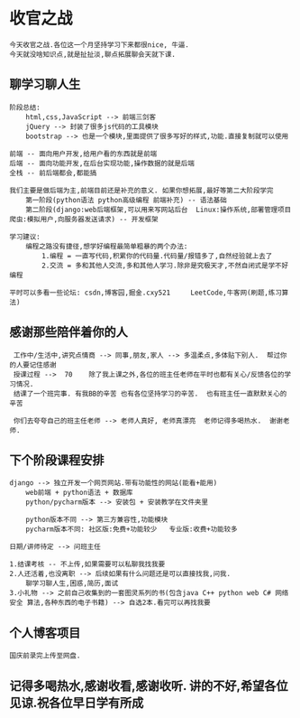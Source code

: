 # 收官之战
    今天收官之战.各位这一个月坚持学习下来都很nice, 牛逼.
    今天就没啥知识点,就是扯扯淡,聊点拓展聊会天就下课.

## 聊学习聊人生
    阶段总结:
        html,css,JavaScript --> 前端三剑客
        jQuery --> 封装了很多js代码的工具模块
        bootstrap --> 也是一个模块,里面提供了很多写好的样式,功能.直接复制就可以使用

    前端 -- 面向用户开发,给用户看的东西就是前端
    后端 -- 面向功能开发,在后台实现功能,操作数据的就是后端
    全栈 -- 前后端都会,都能搞

    我们主要是做后端为主,前端目前还是补充的意义. 如果你想拓展,最好等第二大阶段学完
        第一阶段(python语法 python高级编程 前端补充) -- 语法基础
        第二阶段(django:web后端框架,可以用来写网站后台  Linux:操作系统,部署管理项目 爬虫:模拟用户,向服务器发送请求) -- 开发框架

    学习建议:
        编程之路没有捷径,想学好编程最简单粗暴的两个办法:
            1.编程 = 一直写代码,积累你的代码量.代码量/报错多了,自然经验就上去了
            2.交流 = 多和其他人交流,多和其他人学习.除非是究极天才,不然自闭式是学不好编程
    
    平时可以多看一些论坛: csdn,博客园,掘金.cxy521     LeetCode,牛客网(刷题,练习算法)

## 感谢那些陪伴着你的人
     工作中/生活中,讲究点情商 --> 同事,朋友,家人 --> 多温柔点,多体贴下别人.  帮过你的人要记住感谢
     授课过程 -->  70    除了我上课之外,各位的班主任老师在平时也都有关心/反馈各位的学习情况.
     结课了一个班完事. 有我BB的辛苦 也有各位坚持学习的辛苦.  也有班主任一直默默关心的辛苦

     你们去夸夸自己的班主任老师 --> 老师人真好, 老师真漂亮  老师记得多喝热水.  谢谢老师. 

## 下个阶段课程安排
    django --> 独立开发一个网页网站.带有功能性的网站(能看+能用)
        web前端 + python语法 + 数据库
        python/pycharm版本 --> 安装包 + 安装教学在文件夹里

        python版本不同 --> 第三方兼容性,功能模块
        pycharm版本不同: 社区版:免费+功能较少   专业版:收费+功能较多

    日期/讲师待定 --> 问班主任

    1.结课考核 -- 不上传,如果需要可以私聊我找我要
    2.人还活着,也没离职 --> 后续如果有什么问题还是可以直接找我,问我.
        聊学习聊人生,困惑,简历,面试
    3.小礼物 --> 之前自己收集到的一套图灵系列的书(包含java C++ python web C# 网络安全 算法,各种东西的电子书籍) --> 自选2本.看完可以再找我要

## 个人博客项目
    国庆前录完上传至网盘.

## 记得多喝热水,感谢收看,感谢收听. 讲的不好,希望各位见谅.祝各位早日学有所成

